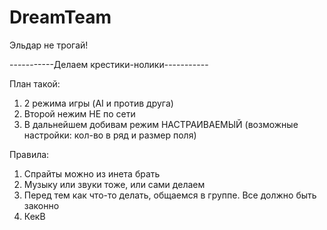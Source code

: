 # DreamTeam
Эльдар не трогай! 

-----------Делаем крестики-нолики-----------

План такой:
1) 2 режима игры (AI и против друга)
2) Второй нежим НЕ по сети
3) В дальнейшем добивам режим НАСТРАИВАЕМЫЙ (возможные настройки: кол-во в ряд и размер поля)


Правила:
1) Спрайты можно из инета брать
2) Музыку или звуки тоже, или сами делаем
3) Перед тем как что-то делать, общаемся в группе. Все должно быть законно
4) КекВ
